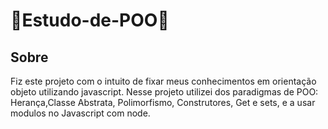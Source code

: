# 🚨Estudo-de-POO🚨

## Sobre
 Fiz este projeto com o intuito de fixar meus conhecimentos em orientação objeto utilizando javascript. Nesse projeto utilizei dos paradigmas de POO:
Herança,Classe Abstrata, Polimorfismo, Construtores, Get e sets, e a usar modulos no Javascript com node.

